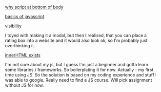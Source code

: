 
[why script at bottom of body](https://developer.mozilla.org/en-US/docs/Learn/JavaScript/First_steps/What_is_JavaScript#script_loading_strategies)

[basics of javascript](https://developer.mozilla.org/en-US/docs/Learn/Getting_started_with_the_web/JavaScript_basics)

[visibility](https://www.w3schools.com/jsref/prop_style_visibility.asp)

I toyed with making it a modal, but then I realised, that you can place a rating box into a website and it would also look ok, so I'm probably just overthinking it.

[innerHTML exists](https://stackoverflow.com/questions/37347690/how-to-replace-div-with-another-div-in-javascript)

I'm not sure about my js, but I guess I'm just a beginner and gotta learn some libraries / frameworks. So boilerplating it for now.
Actually - my first time using JS. So the solution is based on my coding experience and stuff I was able to google. Really need to find a JS course. Will pick assignment without JS for now.
